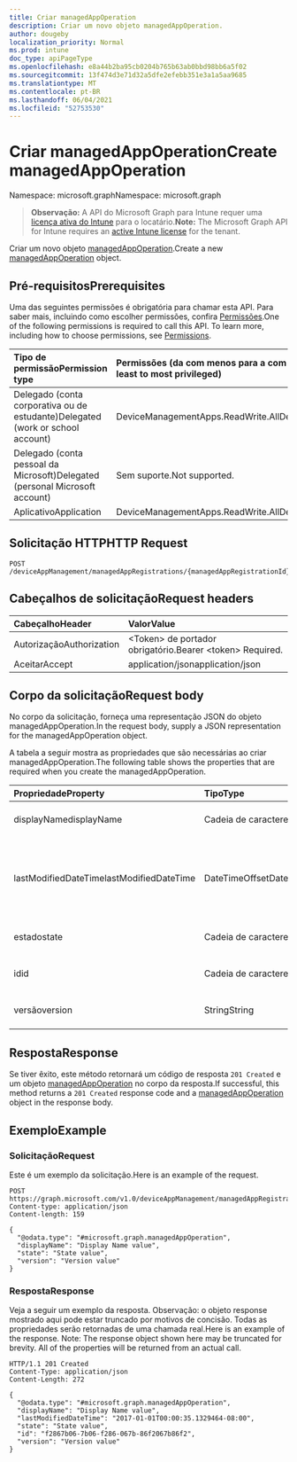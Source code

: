 ```yaml
---
title: Criar managedAppOperation
description: Criar um novo objeto managedAppOperation.
author: dougeby
localization_priority: Normal
ms.prod: intune
doc_type: apiPageType
ms.openlocfilehash: e8a44b2ba95cb0204b765b63ab0bbd98bb6a5f02
ms.sourcegitcommit: 13f474d3e71d32a5dfe2efebb351e3a1a5aa9685
ms.translationtype: MT
ms.contentlocale: pt-BR
ms.lasthandoff: 06/04/2021
ms.locfileid: "52753530"
---
```

# <a name="create-managedappoperation"></a><span data-ttu-id="c1c46-103">Criar managedAppOperation</span><span class="sxs-lookup"><span data-stu-id="c1c46-103">Create managedAppOperation</span></span>

<span data-ttu-id="c1c46-104">Namespace: microsoft.graph</span><span class="sxs-lookup"><span data-stu-id="c1c46-104">Namespace: microsoft.graph</span></span>

> <span data-ttu-id="c1c46-105">**Observação:** A API do Microsoft Graph para Intune requer uma [licença ativa do Intune](https://go.microsoft.com/fwlink/?linkid=839381) para o locatário.</span><span class="sxs-lookup"><span data-stu-id="c1c46-105">**Note:** The Microsoft Graph API for Intune requires an [active Intune license](https://go.microsoft.com/fwlink/?linkid=839381) for the tenant.</span></span>

<span data-ttu-id="c1c46-106">Criar um novo objeto [managedAppOperation](../resources/intune-mam-managedappoperation.md).</span><span class="sxs-lookup"><span data-stu-id="c1c46-106">Create a new [managedAppOperation](../resources/intune-mam-managedappoperation.md) object.</span></span>

## <a name="prerequisites"></a><span data-ttu-id="c1c46-107">Pré-requisitos</span><span class="sxs-lookup"><span data-stu-id="c1c46-107">Prerequisites</span></span>
<span data-ttu-id="c1c46-p101">Uma das seguintes permissões é obrigatória para chamar esta API. Para saber mais, incluindo como escolher permissões, confira [Permissões](/graph/permissions-reference).</span><span class="sxs-lookup"><span data-stu-id="c1c46-p101">One of the following permissions is required to call this API. To learn more, including how to choose permissions, see [Permissions](/graph/permissions-reference).</span></span>

|<span data-ttu-id="c1c46-110">Tipo de permissão</span><span class="sxs-lookup"><span data-stu-id="c1c46-110">Permission type</span></span>|<span data-ttu-id="c1c46-111">Permissões (da com menos para a com mais privilégios)</span><span class="sxs-lookup"><span data-stu-id="c1c46-111">Permissions (from least to most privileged)</span></span>|
|:---|:---|
|<span data-ttu-id="c1c46-112">Delegado (conta corporativa ou de estudante)</span><span class="sxs-lookup"><span data-stu-id="c1c46-112">Delegated (work or school account)</span></span>|<span data-ttu-id="c1c46-113">DeviceManagementApps.ReadWrite.All</span><span class="sxs-lookup"><span data-stu-id="c1c46-113">DeviceManagementApps.ReadWrite.All</span></span>|
|<span data-ttu-id="c1c46-114">Delegado (conta pessoal da Microsoft)</span><span class="sxs-lookup"><span data-stu-id="c1c46-114">Delegated (personal Microsoft account)</span></span>|<span data-ttu-id="c1c46-115">Sem suporte.</span><span class="sxs-lookup"><span data-stu-id="c1c46-115">Not supported.</span></span>|
|<span data-ttu-id="c1c46-116">Aplicativo</span><span class="sxs-lookup"><span data-stu-id="c1c46-116">Application</span></span>|<span data-ttu-id="c1c46-117">DeviceManagementApps.ReadWrite.All</span><span class="sxs-lookup"><span data-stu-id="c1c46-117">DeviceManagementApps.ReadWrite.All</span></span>|

## <a name="http-request"></a><span data-ttu-id="c1c46-118">Solicitação HTTP</span><span class="sxs-lookup"><span data-stu-id="c1c46-118">HTTP Request</span></span>
<!-- {
  "blockType": "ignored"
}
-->
``` http
POST /deviceAppManagement/managedAppRegistrations/{managedAppRegistrationId}/operations
```

## <a name="request-headers"></a><span data-ttu-id="c1c46-119">Cabeçalhos de solicitação</span><span class="sxs-lookup"><span data-stu-id="c1c46-119">Request headers</span></span>
|<span data-ttu-id="c1c46-120">Cabeçalho</span><span class="sxs-lookup"><span data-stu-id="c1c46-120">Header</span></span>|<span data-ttu-id="c1c46-121">Valor</span><span class="sxs-lookup"><span data-stu-id="c1c46-121">Value</span></span>|
|:---|:---|
|<span data-ttu-id="c1c46-122">Autorização</span><span class="sxs-lookup"><span data-stu-id="c1c46-122">Authorization</span></span>|<span data-ttu-id="c1c46-123">&lt;Token&gt; de portador obrigatório.</span><span class="sxs-lookup"><span data-stu-id="c1c46-123">Bearer &lt;token&gt; Required.</span></span>|
|<span data-ttu-id="c1c46-124">Aceitar</span><span class="sxs-lookup"><span data-stu-id="c1c46-124">Accept</span></span>|<span data-ttu-id="c1c46-125">application/json</span><span class="sxs-lookup"><span data-stu-id="c1c46-125">application/json</span></span>|

## <a name="request-body"></a><span data-ttu-id="c1c46-126">Corpo da solicitação</span><span class="sxs-lookup"><span data-stu-id="c1c46-126">Request body</span></span>
<span data-ttu-id="c1c46-127">No corpo da solicitação, forneça uma representação JSON do objeto managedAppOperation.</span><span class="sxs-lookup"><span data-stu-id="c1c46-127">In the request body, supply a JSON representation for the managedAppOperation object.</span></span>

<span data-ttu-id="c1c46-128">A tabela a seguir mostra as propriedades que são necessárias ao criar managedAppOperation.</span><span class="sxs-lookup"><span data-stu-id="c1c46-128">The following table shows the properties that are required when you create the managedAppOperation.</span></span>

|<span data-ttu-id="c1c46-129">Propriedade</span><span class="sxs-lookup"><span data-stu-id="c1c46-129">Property</span></span>|<span data-ttu-id="c1c46-130">Tipo</span><span class="sxs-lookup"><span data-stu-id="c1c46-130">Type</span></span>|<span data-ttu-id="c1c46-131">Descrição</span><span class="sxs-lookup"><span data-stu-id="c1c46-131">Description</span></span>|
|:---|:---|:---|
|<span data-ttu-id="c1c46-132">displayName</span><span class="sxs-lookup"><span data-stu-id="c1c46-132">displayName</span></span>|<span data-ttu-id="c1c46-133">Cadeia de caracteres</span><span class="sxs-lookup"><span data-stu-id="c1c46-133">String</span></span>|<span data-ttu-id="c1c46-134">O nome da operação.</span><span class="sxs-lookup"><span data-stu-id="c1c46-134">The operation name.</span></span>|
|<span data-ttu-id="c1c46-135">lastModifiedDateTime</span><span class="sxs-lookup"><span data-stu-id="c1c46-135">lastModifiedDateTime</span></span>|<span data-ttu-id="c1c46-136">DateTimeOffset</span><span class="sxs-lookup"><span data-stu-id="c1c46-136">DateTimeOffset</span></span>|<span data-ttu-id="c1c46-137">Última vez em que a operação de aplicativo foi modificada.</span><span class="sxs-lookup"><span data-stu-id="c1c46-137">The last time the app operation was modified.</span></span>|
|<span data-ttu-id="c1c46-138">estado</span><span class="sxs-lookup"><span data-stu-id="c1c46-138">state</span></span>|<span data-ttu-id="c1c46-139">Cadeia de caracteres</span><span class="sxs-lookup"><span data-stu-id="c1c46-139">String</span></span>|<span data-ttu-id="c1c46-140">O estado atual da operação</span><span class="sxs-lookup"><span data-stu-id="c1c46-140">The current state of the operation</span></span>|
|<span data-ttu-id="c1c46-141">id</span><span class="sxs-lookup"><span data-stu-id="c1c46-141">id</span></span>|<span data-ttu-id="c1c46-142">Cadeia de caracteres</span><span class="sxs-lookup"><span data-stu-id="c1c46-142">String</span></span>|<span data-ttu-id="c1c46-143">Chave da entidade.</span><span class="sxs-lookup"><span data-stu-id="c1c46-143">Key of the entity.</span></span>|
|<span data-ttu-id="c1c46-144">versão</span><span class="sxs-lookup"><span data-stu-id="c1c46-144">version</span></span>|<span data-ttu-id="c1c46-145">String</span><span class="sxs-lookup"><span data-stu-id="c1c46-145">String</span></span>|<span data-ttu-id="c1c46-146">Versão da entidade.</span><span class="sxs-lookup"><span data-stu-id="c1c46-146">Version of the entity.</span></span>|



## <a name="response"></a><span data-ttu-id="c1c46-147">Resposta</span><span class="sxs-lookup"><span data-stu-id="c1c46-147">Response</span></span>
<span data-ttu-id="c1c46-148">Se tiver êxito, este método retornará um código de resposta `201 Created` e um objeto [managedAppOperation](../resources/intune-mam-managedappoperation.md) no corpo da resposta.</span><span class="sxs-lookup"><span data-stu-id="c1c46-148">If successful, this method returns a `201 Created` response code and a [managedAppOperation](../resources/intune-mam-managedappoperation.md) object in the response body.</span></span>

## <a name="example"></a><span data-ttu-id="c1c46-149">Exemplo</span><span class="sxs-lookup"><span data-stu-id="c1c46-149">Example</span></span>

### <a name="request"></a><span data-ttu-id="c1c46-150">Solicitação</span><span class="sxs-lookup"><span data-stu-id="c1c46-150">Request</span></span>
<span data-ttu-id="c1c46-151">Este é um exemplo da solicitação.</span><span class="sxs-lookup"><span data-stu-id="c1c46-151">Here is an example of the request.</span></span>
``` http
POST https://graph.microsoft.com/v1.0/deviceAppManagement/managedAppRegistrations/{managedAppRegistrationId}/operations
Content-type: application/json
Content-length: 159

{
  "@odata.type": "#microsoft.graph.managedAppOperation",
  "displayName": "Display Name value",
  "state": "State value",
  "version": "Version value"
}
```

### <a name="response"></a><span data-ttu-id="c1c46-152">Resposta</span><span class="sxs-lookup"><span data-stu-id="c1c46-152">Response</span></span>
<span data-ttu-id="c1c46-p102">Veja a seguir um exemplo da resposta. Observação: o objeto response mostrado aqui pode estar truncado por motivos de concisão. Todas as propriedades serão retornadas de uma chamada real.</span><span class="sxs-lookup"><span data-stu-id="c1c46-p102">Here is an example of the response. Note: The response object shown here may be truncated for brevity. All of the properties will be returned from an actual call.</span></span>
``` http
HTTP/1.1 201 Created
Content-Type: application/json
Content-Length: 272

{
  "@odata.type": "#microsoft.graph.managedAppOperation",
  "displayName": "Display Name value",
  "lastModifiedDateTime": "2017-01-01T00:00:35.1329464-08:00",
  "state": "State value",
  "id": "f2867b06-7b06-f286-067b-86f2067b86f2",
  "version": "Version value"
}
```




